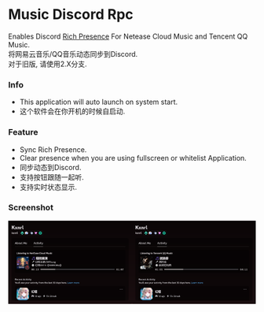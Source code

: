 # Music Discord Rpc  
  
  
Enables Discord [Rich Presence](https://discordapp.com/rich-presence) For Netease Cloud Music and Tencent QQ Music.  
将网易云音乐/QQ音乐动态同步到Discord.  
对于旧版, 请使用2.X分支.  
  
  
### Info
* This application will auto launch on system start.
* 这个软件会在你开机的时候自启动.  
  
  
### Feature
* Sync Rich Presence.
* Clear presence when you are using fullscreen or whitelist Application.
* 同步动态到Discord.
* 支持按钮跟随一起听.  
* 支持实时状态显示.
  
  
### Screenshot
<img src="https://github.com/Kxnrl/NetEase-Cloud-Music-DiscordRPC/raw/refs/heads/master/.github/NetEase.png" width="50%" height="50%" /><img src="https://github.com/Kxnrl/NetEase-Cloud-Music-DiscordRPC/raw/refs/heads/master/.github/Tencent.png" width="50%" height="50%" />
  

